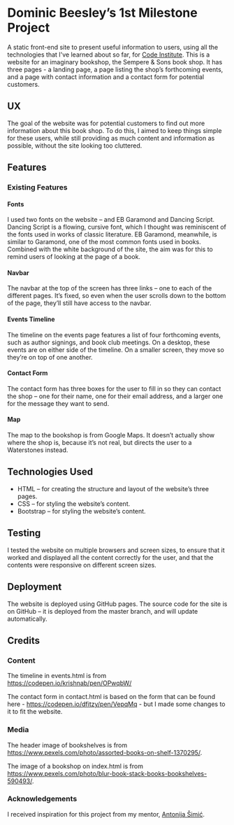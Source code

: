 # Dominic Beesley’s 1st Milestone Project

A static front-end site to present useful information to users, using all the technologies that I've learned about so far, for [Code Institute](https://codeinstitute.net/). This is a website for an imaginary bookshop, the Sempere & Sons book shop. It has three pages - a landing page, a page listing the shop’s forthcoming events, and a page with contact information and a contact form for potential customers.

## UX
The goal of the website was for potential customers to find out more information about this book shop. To do this, I aimed to keep things simple for these users, while still providing as much content and information as possible, without the site looking too cluttered.

## Features

### Existing Features

#### Fonts
I used two fonts on the website – and EB Garamond and Dancing Script.
Dancing Script is a flowing, cursive font, which I thought was reminiscent of the fonts used in works of classic literature.
EB Garamond, meanwhile, is similar to Garamond, one of the most common fonts used in books. Combined with the white background of the site, the aim was for this to remind users of looking at the page of a book.

#### Navbar
The navbar at the top of the screen has three links – one to each of the different pages. It’s fixed, so even when the user scrolls down to the bottom of the page, they’ll still have access to the navbar.

####  Events Timeline
The timeline on the events page features a list of four forthcoming events, such as author signings, and book club meetings. On a desktop, these events are on either side of the timeline. On a smaller screen, they move so they’re on top of one another.

#### Contact Form
The contact form has three boxes for the user to fill in so they can contact the shop – one for their name, one for their email address, and a larger one for the message they want to send.

#### Map
The map to the bookshop is from Google Maps.  It doesn’t actually show where the shop is, because it’s not real, but directs the user to a Waterstones instead.

## Technologies Used

* HTML – for creating the structure and layout of the website’s three pages.
* CSS – for styling the website’s content.
* Bootstrap – for styling the website’s content.

## Testing
I tested the website on multiple browsers and screen sizes, to ensure that it worked and displayed all the content correctly for the user, and that the contents were responsive on different screen sizes.

## Deployment
The website is deployed using GitHub pages. The source code for the site is on GitHub – it is deployed from the master branch, and will update automatically.

## Credits

### Content
The timeline in events.html is from https://codepen.io/krishnab/pen/OPwqbW/ 

The contact form in contact.html is based on the form that can be found here - https://codepen.io/dfitzy/pen/VepqMq - but I made some changes to it to fit the website.

### Media
The header image of bookshelves is from https://www.pexels.com/photo/assorted-books-on-shelf-1370295/.

The image of a bookshop on index.html is from https://www.pexels.com/photo/blur-book-stack-books-bookshelves-590493/.

### Acknowledgements

I received inspiration for this project from my mentor, [Antonija Šimić](https://github.com/tonkec).

